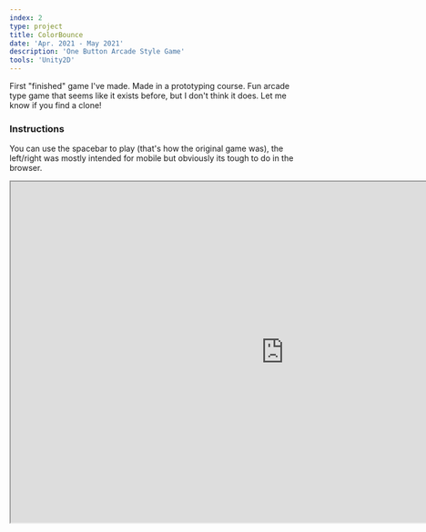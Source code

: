 ```yaml
---
index: 2
type: project
title: ColorBounce
date: 'Apr. 2021 - May 2021'
description: 'One Button Arcade Style Game'
tools: 'Unity2D'
---
```

First "finished" game I've made. Made in a prototyping course. Fun arcade type game that seems like it exists before, but I don't think it does. Let me know if you find a clone!
### Instructions
You can use the spacebar to play (that's how the original game was), the left/right was mostly intended for mobile but obviously its tough to do in the browser.

<iframe src="https://i.simmer.io/@trooms/colorbounce" style="width:960px;height:600px"></iframe>